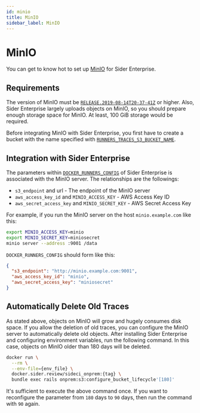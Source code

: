 ```yaml
---
id: minio
title: MinIO
sidebar_label: MinIO
---
```


# MinIO

You can get to know hot to set up [MinIO](https://min.io/) for Sider Enterprise.

## Requirements

The version of MinIO must be [`RELEASE.2019-08-14T20-37-41Z`](https://github.com/minio/minio/releases/tag/RELEASE.2019-08-14T20-37-41Z) or higher. Also, Sider Enterprise largely uploads objects on MinIO, so you should prepare enough storage space for MinIO. At least, 100 GiB storage would be required.

Before integrating MinIO with Sider Enterprise, you first have to create a bucket with the name specified with [`RUNNERS_TRACES_S3_BUCKET_NAME`](./config.md).

## Integration with Sider Enterprise

The parameters within [`DOCKER_RUNNERS_CONFIG`](./config.md) of Sider Enterprise is associated with the MinIO server. The relationships are the followings:

- `s3_endpoint` and url - The endpoint of the MinIO server
- `aws_access_key_id` and `MINIO_ACCESS_KEY` - AWS Access Key ID
- `aws_secret_access_key` and `MINIO_SECRET_KEY` - AWS Secret Access Key

For example, if you run the MinIO server on the host `minio.example.com` like this:

```bash
export MINIO_ACCESS_KEY=minio
export MINIO_SECRET_KEY=miniosecret
minio server --address :9001 /data
```

`DOCKER_RUNNERS_CONFIG` should form like this:

```json
{
  "s3_endpoint": "http://minio.example.com:9001",
  "aws_access_key_id": "minio",
  "aws_secret_access_key": "miniosecret"
}
```

## Automatically Delete Old Traces

As stated above, objects on MinIO will grow and hugely consumes disk space. If you allow the deletion of old traces, you can configure the MinIO server to automatically delete old objects. After installing Sider Enterprise and configuring environment variables, run the following command. In this case, objects on MinIO older than 180 days will be deleted.

```bash
docker run \
  --rm \
  --env-file={env_file} \
  docker.sider.review/sideci_onprem:{tag} \
  bundle exec rails onprem:s3:configure_bucket_lifecycle'[180]'
```

It's sufficient to execute the above command once. If you want to reconfigure the parameter from `180` days to `90` days, then run the command with `90` again.
